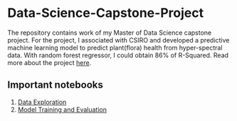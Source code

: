 # Data-Science-Capstone-Project

The repository contains work of my Master of Data Science capstone project. For the project, I associated with CSIRO 
and developed a predictive machine learning model to predict plant(flora) health from hyper-spectral data. With random forest
regressor, I could obtain 86% of R-Squared. Read more about the project <a href="https://github.com/hrishi-ds/Data-Science-Capstone-Project/tree/main/Presentation%20and%20Report"> here</a>.

## Important notebooks
1. <a href = "https://github.com/hrishi-ds/Data-Science-Capstone-Project/blob/main/Notebooks/Data%20Exploration.ipynb" > Data Exploration </a>
2. <a href = "https://github.com/hrishi-ds/Data-Science-Capstone-Project/blob/main/Notebooks/Random%20Forest%20Model.ipynb"> Model Training and Evaluation </a>

